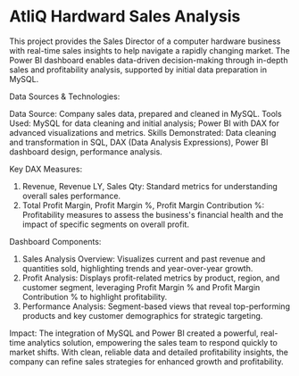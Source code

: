 # AtliQ Hardward Sales Analysis

This project provides the Sales Director of a computer hardware business with real-time sales insights to help navigate a rapidly changing market. The Power BI dashboard enables data-driven decision-making through in-depth sales and profitability analysis, supported by initial data preparation in MySQL.

Data Sources & Technologies:

 Data Source: Company sales data, prepared and cleaned in MySQL.
 Tools Used: MySQL for data cleaning and initial analysis; Power BI with DAX for advanced visualizations and metrics.
 Skills Demonstrated: Data cleaning and transformation in SQL, DAX (Data Analysis Expressions), Power BI dashboard design, performance analysis.

Key DAX Measures:

 1. Revenue, Revenue LY, Sales Qty: Standard metrics for understanding overall sales performance.
 2. Total Profit Margin, Profit Margin %, Profit Margin Contribution %: Profitability measures to assess the business's financial health and the impact of specific segments on overall profit.

Dashboard Components:

 1. Sales Analysis Overview: Visualizes current and past revenue and quantities sold, highlighting trends and year-over-year growth.
 2. Profit Analysis: Displays profit-related metrics by product, region, and customer segment, leveraging Profit Margin % and Profit Margin Contribution % to highlight profitability.
 3. Performance Analysis: Segment-based views that reveal top-performing products and key customer demographics for strategic targeting.

Impact:
The integration of MySQL and Power BI created a powerful, real-time analytics solution, empowering the sales team to respond quickly to market shifts. With clean, reliable data and detailed profitability insights, the company can refine sales strategies for enhanced growth and profitability.

